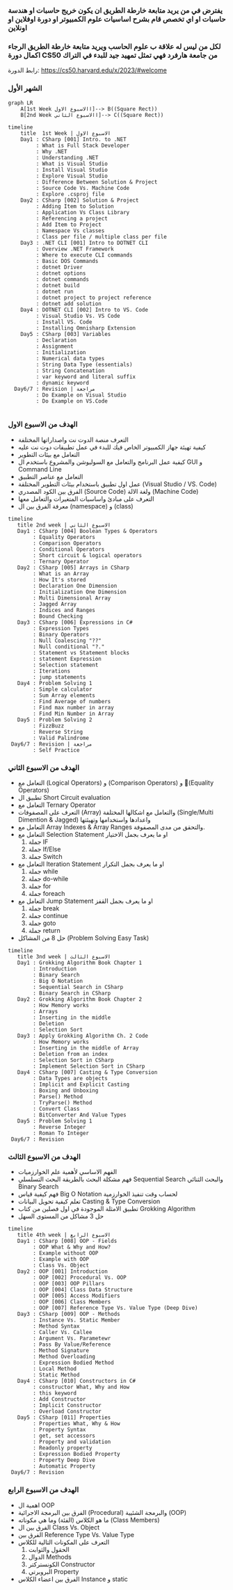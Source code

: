 ### يفترض في من يريد متابعة خارطة الطريق ان يكون خريج حاسبات او هندسة حاسبات او اي تخصص قام بشرح اساسيات علوم الكمبيوتر او دورة اوفلاين او اونلاين
### لكل من ليس له علاقة ب علوم الحاسب ويريد متابعة خارطة الطريق الرجاء اكمال دورة CS50 من جامعة هارفرد فهي تمثل تمهيد جيد للبدء في التراك

رابط الدورة: https://cs50.harvard.edu/x/2023/#welcome

### الشهر الأول
```mermaid
graph LR
    A[1st Week االاسبوع الاول]--> B((Square Rect))
    B[2nd Week االاسبوع الثاني]--> C((Square Rect))
```

```mermaid
timeline
    title  1st Week | الاسبوع الاول 
    Day1 : CSharp [001] Intro. to .NET
         : What is Full Stack Developer
         : Why .NET
         : Understanding .NET
         : What is Visual Studio
         : Install Visual Studio
         : Explore Visual Studio
         : Difference Between Solution & Project
         : Source Code Vs. Machine Code
         : Explore .csproj file
    Day2 : CSharp [002] Solution & Project
         : Adding Item to Solution
         : Application Vs Class Library
         : Referencing a project
         : Add Item to Project
         : Namespace Vs classes
         : Class per file / multiple class per file 
    Day3 : .NET CLI [001] Intro to DOTNET CLI
         : Overview .NET Framework
         : Where to execute CLI commands
         : Basic DOS Commands
         : dotnet Driver
         : dotnet options
         : dotnet commands
         : dotnet build
         : dotnet run
         : dotnet project to project reference
         : dotnet add solution
    Day4 : DOTNET CLI [002] Intro to VS. Code
         : Visual Studio Vs. VS Code
         : Install VS. Code
         : Installing Omnisharp Extension
    Day5 : CSharp [003] Variables 
         : Declaration
         : Assignment
         : Initialization
         : Numerical data types
         : String Data Type (essentials)
         : String Concatenation
         : var keyword and literal suffix
         : dynamic keyword
  Day6/7 : Revision | مراجعة
         : Do Example on Visual Studio
         : Do Example on VS.Code
         
```
###  الهدف من الاسبوع الاول
- التعرف منصة الدوت نت واصداراتها المختلفة
- كيفية تهيئة جهاز الكمبيوتر الخاص فيك للبدء في عمل تطبيقات دوت نت عليه
- التعامل مع بيئات التطوير
- كيفية عمل البرنامج والتعامل مع السوليوشن والمشروع باستخدم ال GUI و Command Line
- التعامل مع عناصر التطبيق
- عمل اول تطبيق باستخدام بيئات التطوير المختلقة (Visual Studio / VS. Code)
- الفرق بين الكود المصدري (Source Code) ولغة الالة (Machine Code)
- التعرف على مبادئ واساسيات المتغيرات والتعامل معها
- معرفة الفرق بين ال (namespace) و (class)

 ```mermaid
timeline
    title 2nd week | الاسبوع الثاني
    Day1 : CSharp [004] Boolean Types & Operators
         : Equality Operators
         : Comparison Operators
         : Conditional Operators
         : Short circuit & logical operators 
         : Ternary Operator
    Day2 : CSharp [005] Arrays in CSharp
         : What is an Array
         : How It's stored
         : Declaration One Dimension
         : Initialization One Dimension
         : Multi Dimensional Array
         : Jagged Array
         : Indices and Ranges
         : Bound Checking
    Day3 : CSharp [006] Expressions in C#
         : Expression Types
         : Binary Operators
         : Null Coalescing "??"
         : Null conditional "?."
         : Statement vs Statement blocks
         : statement Expression
         : Selection statement
         : Iterations
         : jump statements
    Day4 : Problem Solving 1
         : Simple calculator
         : Sum Array elements
         : Find Average of numbers
         : Find max number in array
         : Find Min Number in Array
    Day5 : Problem Solving 2
         : FizzBuzz
         : Reverse String
         : Valid Palindrome
  Day6/7 : Revision | مراجعة
         : Self Practice    
```
###  الهدف من الاسبوع الثاني
- التعامل مع (Logical Operators) و (Comparison Operators) و (ُEquality Operators)
- تطبيق ال Short Circuit evaluation
- التعامل مع Ternary Operator
- التعرف على المصفوفات (Array) والتعامل مع اشكالها المختلفة (Single/Multi Dimention & Jagged) واعدادها واستخدامها وتهيئتها
- التعامل مع Array Indexes & Array Ranges والتحقق من مدى المصفوفة.
- التعامل مع Selection Statement او ما يعرف بجمل الاختيار 
   1. جملة IF
   2. جملة If/Else
   3. جملة Switch
- التعامل مع Iteration Statement او ما يعرف بجمل التكرار
   1. جملة while    
   2. جملة do-while
   3. جملة for
   4. جملة foreach
- التعامل مع Jump Statement او ما يعرف بجمل القفز
   1. جملة break 
   2. جملة continue
   3. جملة goto
   4. جملة return
- حل 8 من المشاكل (Problem Solving Easy Task)  
   
 ```mermaid
timeline
    title 3nd week | الاسبوع الثالث
    Day1 : Grokking Algorithm Book Chapter 1
         : Introduction
         : Binary Search
         : Big O Notation
         : Sequential Search in CSharp  
         : Binary Search in CSharp  
    Day2 : Grokking Algorithm Book Chapter 2
         : How Memory works
         : Arrays
         : Inserting in the middle 
         : Deletion
         : Selection Sort 
    Day3 : Apply Grokking Algorithm Ch. 2 Code
         : How Memory works
         : Inserting in the middle of Array
         : Deletion from an index
         : Selection Sort in CSharp
         : Implement Selection Sort in CSharp
    Day4 : CSharp [007] Casting & Type Conversion
         : Data Types are objects
         : Implicit and Explicit Casting
         : Boxing and Unboxing
         : Parse() Method
         : TryParse() Method
         : Convert Class
         : BitConverter And Value Types
    Day5 : Problem Solving 1
         : Reverse Integer
         : Roman To Integer  
  Day6/7 : Revision
```
###  الهدف من الاسبوع الثالث
- الفهم الاساسي لأهمية علم الخوارزميات
- فهم مشكلة البحث بالطريقة البحث التسلسلي  Sequential Search والبحث الثنائي Binary Search
- فهم كيفية قياس Big O Notation لحساب وقت تنفيذ الخوارزمية
- تعلم كيفية تحويل البيانات Casting & Type Conversion
- تطبيق الامثلة الموجودة في اول فصلين من كتاب Grokking Algorithm
- حل 3 مشاكل من المستوى السهل 

 ```mermaid
timeline
    title 4th week | الاسبوع الرابع
    Day1 : CSharp [008] OOP - Fields
         : OOP What & Why and How? 
         : Example without OOP
         : Example with OOP
         : Class Vs. Object
    Day2 : OOP [001] Introduction
         : OOP [002] Procedural Vs. OOP
         : OOP [003] OOP Pillars
         : OOP [004] Class Data Structure
         : OOP [005] Access Modifiers
         : OOP [006] Class Members
         : OOP [007] Reference Type Vs. Value Type (Deep Dive)
    Day3 : CSharp [009] OOP - Methods
         : Instance Vs. Static Member
         : Method Syntax
         : Caller Vs. Callee
         : Argument Vs. Parametewr
         : Pass By Value/Reference
         : Method Signature
         : Method Overloading
         : Expression Bodied Method
         : Local Method
         : Static Method 
    Day4 : CSharp [010] Constructors in C#
         : constructor What, Why and How 
         : this keyword
         : Add Constructor
         : Implicit Constructor
         : Overload Constructor
    Day5 : CSharp [011] Properties
         : Properties What, Why & How
         : Property Syntax
         : get, set accessors
         : Property and validation
         : Readonly property
         : Expression Bodied Property
         : Property Deep Dive
         : Automatic Property
  Day6/7 : Revision
```
###  الهدف من الاسبوع الرابع
- اهمية ال OOP
- الفرق بين البرمجة الاجرائية (Procedural) والبرمجة الشئيية (OOP)
- ما هو الكلاس (الفئة) وما هي مكوناته (Class Members)
- الفرق بين ال Class Vs. Object
- الفرق بين Reference Type Vs. Value Type
- التعرف على المكونات التالية للكلاس
  1. الحقول والثوابت
  2. الدوال Methods
  3. الكونستركتر Constructor
  4. البروبرتي Property
- الفرق بين اعضاء الكلاس Instance و static 

